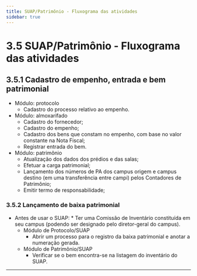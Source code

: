 ```yaml
---
title: SUAP/Patrimônio - Fluxograma das atividades
sidebar: true
---
```


# 3.5 SUAP/Patrimônio - Fluxograma das atividades

## 3.5.1 Cadastro de empenho, entrada e bem patrimonial

- Módulo: protocolo
    - Cadastro do processo relativo ao empenho.
- Módulo: almoxarifado
    - Cadastro do fornecedor;
    - Cadastro do empenho;
    - Cadastro dos bens que constam no empenho, com base no valor constante na Nota Fiscal;
    - Registrar entrada do bem.
- Módulo: patrimônio
    - Atualização dos dados dos prédios e das salas;
    - Efetuar a carga patrimonial;
    - Lançamento dos números de PA dos campus origem e campus destino (em uma transferência entre campi) pelos Contadores de Patrimônio;
    - Emitir termo de responsabilidade;

### 3.5.2 Lançamento de baixa patrimonial

* Antes de usar o SUAP:
      * Ter uma Comissão de Inventário constituída em seu campus (podendo ser designado pelo diretor-geral do campus).
  * Módulo de Protocolo/SUAP
      * Abrir um processo para o registro da baixa patrimonial e anotar a numeração gerada.
  * Módulo de Patrimônio/SUAP
      * Verificar se o bem encontra-se na listagem do inventário do SUAP.

---------------